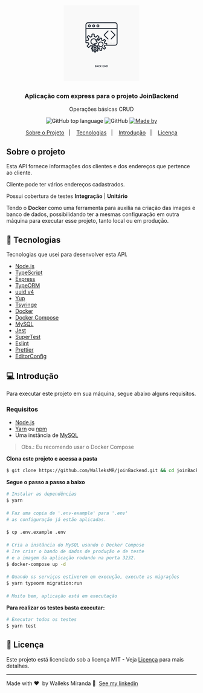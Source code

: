 <h1 align="center">
  <img alt="Logo" src="./backend.jpg" width="200px">
</h1>

<h3 align="center">
  Aplicação com express para o projeto JoinBackend
</h3>

<p align="center">Operações básicas CRUD </p>

<p align="center">
  <img alt="GitHub top language" src="https://img.shields.io/static/v1?label=TypeScript&message=99.3%&color=blue">

   <img alt="GitHub" src="https://img.shields.io/static/v1?label=Licence&message=MIT&color=blue"/>

  <a href="https://www.linkedin.com/in/walleks-r-miranda-b291bb1aa/" target="_blank" rel="noopener noreferrer">
    <img alt="Made by" src="https://img.shields.io/static/v1?label=Made%20by&message=Walleks%20M&color=blueviolet">
  </a>

</p>

<p align="center">
  <a href="#sobre-o-projeto">Sobre o Projeto</a>&nbsp;&nbsp;&nbsp;|&nbsp;&nbsp;&nbsp;
  <a href="#-tecnologias">Tecnologias</a>&nbsp;&nbsp;&nbsp;|&nbsp;&nbsp;&nbsp;
  <a href="#-introducao">Introdução</a>&nbsp;&nbsp;&nbsp;|&nbsp;&nbsp;&nbsp;
  <a href="#licenca">Licença</a>
</p>

## Sobre o projeto

Esta API fornece informações dos clientes e dos endereços que pertence ao cliente.

Cliente pode ter vários endereços cadastrados.

Possui cobertura de testes **Integração** | **Unitário**

Tendo o **Docker** como uma ferramenta para auxilia na criação das images e banco de dados, possibilidando ter a mesmas configuração em outra máquina para executar esse projeto, tanto local ou em produção.

## 🚀 Tecnologias

Tecnologias que usei para desenvolver esta API.

- [Node.js](https://nodejs.org/en/)
- [TypeScript](https://www.typescriptlang.org/)
- [Express](https://expressjs.com/pt-br/)
- [TypeORM](https://typeorm.io/#/)
- [uuid v4](https://github.com/thenativeweb/uuidv4/)
- [Yup](https://github.com/jquense/yup)
- [Tsyringe](https://github.com/microsoft/tsyringe)
- [Docker](https://www.docker.com)
- [Docker Compose](https://docs.docker.com/compose/)
- [MySQL](https://www.mysql.com)
- [Jest](https://jestjs.io/)
- [SuperTest](https://github.com/visionmedia/supertest)
- [Eslint](https://eslint.org/)
- [Prettier](https://prettier.io/)
- [EditorConfig](https://editorconfig.org/)

## 💻 Introdução

Para executar este projeto em sua máquina, segue abaixo alguns requisitos.

### Requisitos

- [Node.js](https://nodejs.org/en/)
- [Yarn](https://classic.yarnpkg.com/) ou [npm](https://www.npmjs.com/)
- Uma instância de [MySQL](https://www.mysql.com)

> Obs.: Eu recomendo usar o Docker Compose

**Clona este projeto e acessa a pasta**

```bash
$ git clone https://github.com/WalleksMR/joinBackend.git && cd joinBackend
```

**Segue o passo a passo a baixo**

```bash
# Instalar as dependências
$ yarn

# Faz uma copia de '.env-example' para '.env'
# as configuração já estão aplicadas.

$ cp .env.example .env

# Cria a instância do MySQL usando o Docker Compose
# Ire criar o bando de dados de produção e de teste
# e a imagem da aplicação rodando na porta 3232.
$ docker-compose up -d

# Quando os serviços estiverem em execução, execute as migrações
$ yarn typeorm migration:run

# Muito bem, aplicação está em executação
```

**Para realizar os testes basta executar:**

```bash
# Executar todos os testes
$ yarn test
```

## 📝 Licença

Este projeto está licenciado sob a licença MIT - Veja [Licença](LICENSE.md) para mais detalhes.

---

Made with ❤️ &nbsp;by Walleks Miranda 👋 &nbsp;[See my linkedin](https://www.linkedin.com/in/walleks-r-miranda-b291bb1aa/)
